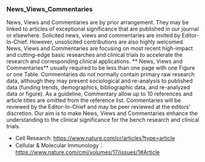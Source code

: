 ### News_Views_Commentaries

News, Views and Commentaries are by prior arrangement. They may be linked to articles of exceptional significance that are published in our journal or elsewhere. Solicited news, views and commentaries are invited by Editor-In-Chief. However, unsolicited contributions are also highly welcomed. News, Views and Commentaries are focusing on most recent high-impact and cutting-edge basic researches and clinical trials to accelerate the research and corresponding clinical applications. ** News, Views and Commentaries** usually required to be less than one page with one Figure or one Table. Commentaries do not normally contain primary raw research data, although they may present sociological and re-analysis to published data (funding trends, demographics, bibliographic data, and re-analyzed data or figure). As a guideline, Commentary allow up to 10 references and article titles are omitted from the reference list. Commentaries will be reviewed by the Editor-In-Chief and may be peer reviewed at the editors' discretion. Our aim is to make News, Views and Commentaries enhance the understanding to the clinical significance for the bench research and clinical trials.  


* Cell Research: https://www.nature.com/cr/articles?type=article
* Cellular & Molecular Immunology：https://www.nature.com/cmi/volumes/17/issues/1#Article

